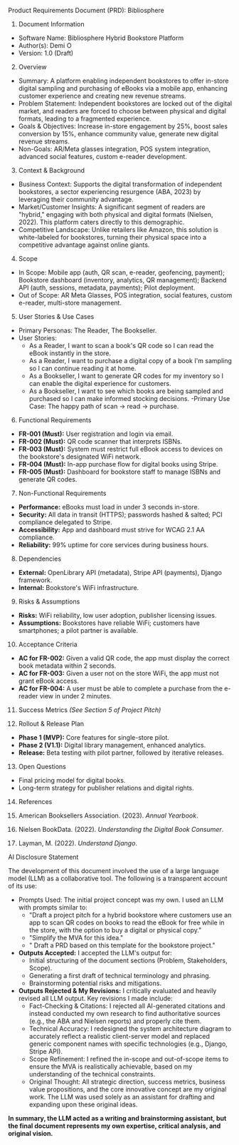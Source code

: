  Product Requirements Document (PRD): Bibliosphere

 1. Document Information

- Software Name:  Bibliosphere Hybrid Bookstore Platform
- Author(s): Demi O
- Version: 1.0 (Draft)
 2. Overview

- Summary: A platform enabling independent bookstores to offer in-store digital sampling and purchasing of eBooks via a mobile app, enhancing customer experience and creating new revenue streams.
- Problem Statement: Independent bookstores are locked out of the digital market, and readers are forced to choose between physical and digital formats, leading to a fragmented experience.
- Goals & Objectives: Increase in-store engagement by 25%, boost sales conversion by 15%, enhance community value, generate new digital revenue streams.
- Non-Goals: AR/Meta glasses integration, POS system integration, advanced social features, custom e-reader development.

 3. Context & Background

- Business Context: Supports the digital transformation of independent bookstores, a sector experiencing resurgence (ABA, 2023) by leveraging their community advantage.
- Market/Customer Insights: A significant segment of readers are "hybrid," engaging with both physical and digital formats (Nielsen, 2022). This platform caters directly to this demographic.
- Competitive Landscape: Unlike retailers like Amazon, this solution is white-labeled for bookstores, turning their physical space into a competitive advantage against online giants.

 4. Scope

- In Scope: Mobile app (auth, QR scan, e-reader, geofencing, payment); Bookstore dashboard (inventory, analytics, QR management); Backend API (auth, sessions, metadata, payments); Pilot deployment.
- Out of Scope: AR Meta Glasses, POS integration, social features, custom e-reader, multi-store management.

 5. User Stories & Use Cases

- Primary Personas: The Reader, The Bookseller.
- User Stories:
  - As a Reader, I want to scan a book's QR code so I can read the eBook instantly in the store.
  - As a Reader, I want to purchase a digital copy of a book I'm sampling so I can continue reading it at home.
  - As a Bookseller, I want to generate QR codes for my inventory so I can enable the digital experience for customers.
  - As a Bookseller, I want to see which books are being sampled and purchased so I can make informed stocking decisions.
-Primary Use Case: The happy path of scan -> read -> purchase.

 6. Functional Requirements

- **FR-001 (Must):** User registration and login via email.
- **FR-002 (Must):** QR code scanner that interprets ISBNs.
- **FR-003 (Must):** System must restrict full eBook access to devices on the bookstore's designated WiFi network.
- **FR-004 (Must):** In-app purchase flow for digital books using Stripe.
- **FR-005 (Must):** Dashboard for bookstore staff to manage ISBNs and generate QR codes.

 7. Non-Functional Requirements

- **Performance:** eBooks must load in under 3 seconds in-store.
- **Security:** All data in transit (HTTPS); passwords hashed & salted; PCI compliance delegated to Stripe.
- **Accessibility:** App and dashboard must strive for WCAG 2.1 AA compliance.
- **Reliability:** 99% uptime for core services during business hours.

 8. Dependencies

- **External:** OpenLibrary API (metadata), Stripe API (payments), Django framework.
- **Internal:** Bookstore's WiFi infrastructure.

 9. Risks & Assumptions

- **Risks:** WiFi reliability, low user adoption, publisher licensing issues.
- **Assumptions:** Bookstores have reliable WiFi; customers have smartphones; a pilot partner is available.

 10. Acceptance Criteria

- **AC for FR-002:** Given a valid QR code, the app must display the correct book metadata within 2 seconds.
- **AC for FR-003:** Given a user not on the store WiFi, the app must not grant eBook access.
- **AC for FR-004:** A user must be able to complete a purchase from the e-reader view in under 2 minutes.

 11. Success Metrics
*(See Section 5 of Project Pitch)*

 12. Rollout & Release Plan

- **Phase 1 (MVP):** Core features for single-store pilot.
- **Phase 2 (V1.1):** Digital library management, enhanced analytics.
- **Release:** Beta testing with pilot partner, followed by iterative releases.

 13. Open Questions

- Final pricing model for digital books.
- Long-term strategy for publisher relations and digital rights.

 14. References

1.  American Booksellers Association. (2023). *Annual Yearbook*.
2.  Nielsen BookData. (2022). *Understanding the Digital Book Consumer*.
3.  Layman, M. (2022). *Understand Django*. 

 AI Disclosure Statement

The development of this document involved the use of a large language model (LLM) as a collaborative tool. The following is a transparent account of its use:

*   Prompts Used: The initial project concept was my own. I used an LLM with prompts similar to:
    *   "Draft a project pitch for a hybrid bookstore where customers use an app to scan QR codes on books to read the eBook for free while in the store, with the option to buy a digital or physical copy."
    *   "Simplify the MVA for this idea."
    *   " Draft a PRD based on this template for the bookstore project."
*   **Outputs Accepted:** I accepted the LLM's output for:
    *   Initial structuring of the document sections (Problem, Stakeholders, Scope).
    *   Generating a first draft of technical terminology and phrasing.
    *   Brainstorming potential risks and mitigations.
*   **Outputs Rejected & My Revisions:** I critically evaluated and heavily revised all LLM output. Key revisions I made include:
    *   Fact-Checking & Citations: I rejected all AI-generated citations and instead conducted my own research to find authoritative sources (e.g., the ABA and Nielsen reports) and properly cite them.
    *   Technical Accuracy: I redesigned the system architecture diagram to accurately reflect a realistic client-server model and replaced generic component names with specific technologies (e.g., Django, Stripe API).
    *   Scope Refinement: I refined the in-scope and out-of-scope items to ensure the MVA is realistically achievable, based on my understanding of the technical constraints.
    *   Original Thought: All strategic direction, success metrics, business value propositions, and the core innovative concept are my original work. The LLM was used solely as an assistant for drafting and expanding upon these original ideas.

**In summary, the LLM acted as a writing and brainstorming assistant, but the final document represents my own expertise, critical analysis, and original vision.**
